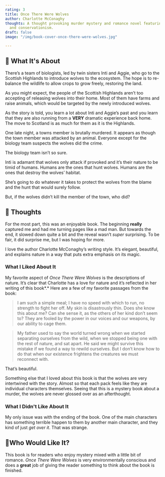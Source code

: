 ```yaml
---
rating: 3
title: Once There Were Wolves
author: Charlotte McConaghy
thoughts: A thought provoking murder mystery and romance novel featuring wolves, gore
  and conservationism.
draft: false
image: "/img/book-cover-once-there-were-wolves.jpg"

---
```

## 📕 What It's About

There’s a team of biologists, led by twin sisters Inti and Aggie, who go to the Scottish Highlands to introduce wolves to the ecosystem. The hope is to re-balance the wildlife to allow crops to grow freely, restoring the land.

As you might expect, the people of the Scottish Highlands aren’t too accepting of releasing wolves into their home. Most of them have farms and raise animals, which would be targeted by the newly introduced wolves.

As the story is told, you learn a lot about Inti and Aggie’s past and you learn that they are also running from a **VERY** dramatic experience back home. The move to Scotland is as much for them as it is the Highlands.

One late night, a towns member is brutally murdered. It appears as though the town member was attacked by an animal. Everyone except for the biology team suspects the wolves did the crime.

The biology team isn’t so sure.

Inti is adamant that wolves only attack if provoked and it’s their nature to be timid of humans. Humans are the ones that hunt wolves. Humans are the ones that destroy the wolves’ habitat.

She’s going to do whatever it takes to protect the wolves from the blame and the hunt that would surely follow.

But, if the wolves didn’t kill the member of the town, who did?

## 🧠 Thoughts

For the most part, this was an enjoyable book. The beginning **really** captured me and had me turning pages like a mad man. But towards the end, it slowed down quite a bit and the reveal wasn’t _super_ surprising. To be fair, it did surprise me, but I was hoping for more.

I love the author Charlotte McConaghy’s writing style. It’s elegant, beautiful, and explains nature in a way that puts extra emphasis on its magic.

### What I Liked About It

My favorite aspect of _Once There Were Wolves_ is the descriptions of nature. It’s clear that Charlotte has a love for nature and it’s reflected in her writing of this book*.* Here are a few of my favorite passages from the book:

> I am such a simple meal; I have no speed with which to run, no strength to fight her off. My skin is disastrously thin. Does she know this about me? Can she sense it, as the others of her kind don’t seem to? They are fooled by the power in our voices and our weapons, by our ability to cage them.

> My father used to say the world turned wrong when we started separating ourselves from the wild, when we stopped being one with the rest of nature, and sat apart. He said we might survive this mistake if we found a way to rewild ourselves. But I don’t know how to do that when our existence frightens the creatures we must reconnect with.

That’s beautiful.

Something else that I loved about this book is that the wolves are very intertwined with the story. Almost so that each pack feels like they are individual characters themselves. Seeing that this is a mystery book about a murder, the wolves are never glossed over as an afterthought.

### What I Didn't Like About It

My only issue was with the ending of the book. One of the main characters has something terrible happen to them by another main character, and they kind of just _get over it_. That was strange.

## 🦉Who Would Like It?

This book is for readers who enjoy mystery mixed with a little bit of romance. _Once There Were Wolves_ is very environmentally conscious and does a **great** job of giving the reader something to think about the book is finished.